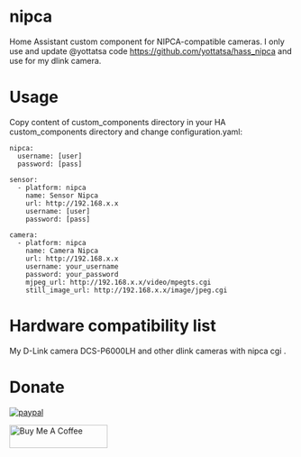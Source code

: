 # nipca

Home Assistant custom component for NIPCA-compatible cameras. I only use and update @yottatsa code https://github.com/yottatsa/hass_nipca and use for my dlink camera.

Usage
=====

Copy content of custom_components directory in your HA custom_components directory and change configuration.yaml:

    nipca:
      username: [user]
      password: [pass]

    sensor:
      - platform: nipca
        name: Sensor Nipca
        url: http://192.168.x.x
        username: [user]
        password: [pass]

    camera:
      - platform: nipca
        name: Camera Nipca
        url: http://192.168.x.x
        username: your_username
        password: your_password
        mjpeg_url: http://192.168.x.x/video/mpegts.cgi
        still_image_url: http://192.168.x.x/image/jpeg.cgi

Hardware compatibility list
===========================

My D-Link camera DCS-P6000LH and other dlink cameras with nipca cgi .


Donate
=============
[![paypal](https://www.paypalobjects.com/en_US/ES/i/btn/btn_donateCC_LG.gif)](https://www.paypal.com/cgi-bin/webscr?cmd=_donations&business=5U5L9S4SP79FJ&item_name=Create+more+code+and+components+in+github+and+Home+Assistant&currency_code=EUR&source=url)


<a href="https://www.buymeacoffee.com/davecoderuiz" target="_blank"><img src="https://cdn.buymeacoffee.com/buttons/default-orange.png" alt="Buy Me A Coffee" height="41" width="174"></a>
